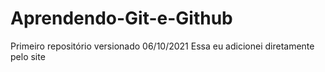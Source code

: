 # Aprendendo-Git-e-Github
 Primeiro repositório versionado 06/10/2021
Essa eu adicionei diretamente pelo site
